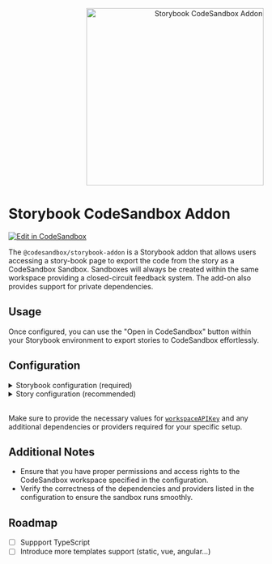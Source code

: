<p align="right">
<img alt="Storybook CodeSandbox Addon" src="https://github.com/codesandbox/sandpack/assets/4838076/464ec018-48e5-410b-aaca-c050a3a02743" width="350" />
</p>

# Storybook CodeSandbox Addon

[![Edit in CodeSandbox](https://assets.codesandbox.io/github/button-edit-lime.svg)](https://codesandbox.io/p/github/codesandbox/storybook-addon)

The `@codesandbox/storybook-addon` is a Storybook addon that allows users accessing a story-book page to export the code from the story as a CodeSandbox Sandbox.
Sandboxes will always be created within the same workspace providing a closed-circuit feedback system. The add-on also provides support for private dependencies.

## Usage

Once configured, you can use the "Open in CodeSandbox" button within your Storybook environment to export stories to CodeSandbox effortlessly.

## Configuration

<details>
  <summary>Storybook configuration (required)</summary>

<br />

To run the addon, you'll need to configure it in your Storybook's `.storybook/preview.js` file.

```js
// .storybook/preview.js
import { Theme } from "@radix-ui/themes";

const preview: Preview = {
  parameters: {
    codesandbox: {
      /**
       * @required
       * Workspace API key from codesandbox.io/t/permissions.
       * This sandbox is created inside the given workspace
       * and can be shared with team members.
       */
      workspaceAPIKey: WORKSPACE_API_KEY,

      /**
       * @optional
       * Dependencies list to be installed in the sandbox. 
       * 
       * @note You cannot use local modules or packages since
       * this story runs in an isolated environment (sandbox)
       * inside CodeSandbox. As such, the sandbox doesn't have
       * access to your file system.
       *
       * Example:
       */
      dependencies: {
        "@radix-ui/themes": "latest",
        "@myscope/mypackage": "1.0.0",
      },

      /**
       * @optional
       * All required providers to run the sandbox properly, 
       * such as themes, i18n, store, and so on.
       * 
       * @note Remember to use only the dependencies listed above. 
       * 
       * Example:
       */
      provider: `import { Theme } from "@radix-ui/themes";
        import '@radix-ui/themes/styles.css';

        export default ThemeProvider = ({ children }) => {
          return (
            <Theme>
              {children}
            </Theme>
          ) 
        }`,
    },
  },
};

export default preview;
```
</details>

<details>
  <summary>Story configuration (recommended)</summary>

```ts
import type { Meta, StoryObj } from "@storybook/react";

const meta: Meta<typeof Button> = {
  title: "Example/Button",
  component: Button,
  parameters: {
    codesandbox: {
     /**
       * To import all components used within each story in 
       * CodeSandbox, provide all necessary packages and modules.
       * 
       * Given the following story:
       * ```js
       * import Provider from "@myscope/mypackage";
       * import { Button } from "@radix-ui/themes";
       * import "@radix-ui/themes/styles.css";
       * ```
       * 
       * You need to map all imports to the following:
       */
      mapComponent: {
        // Example of default imports
        "@myscope/mypackage": "Provider",

        // Example of named functions
        "@radix-ui/themes": ["Button"],

        // Example of static imports
        "@radix-ui/themes/styles.css": true,
      },

      /**
       * @note You cannot use local modules or packages since
       * this story runs in an isolated environment (sandbox)
       * inside CodeSandbox. As such, the sandbox doesn't have
       * access to your file system.
       */
    },
  },
};
```

</details>

<br />

Make sure to provide the necessary values for [`workspaceAPIKey`](https://codesandbox.io/t/permissions) and any additional dependencies or providers required for your specific setup.

## Additional Notes
- Ensure that you have proper permissions and access rights to the CodeSandbox workspace specified in the configuration.
- Verify the correctness of the dependencies and providers listed in the configuration to ensure the sandbox runs smoothly.

## Roadmap

- [ ] Suppport TypeScript
- [ ] Introduce more templates support (static, vue, angular...)
